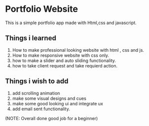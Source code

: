 <h1>Portfolio Website</h2>

This is a simple portfolio app made with Html,css and javascript.

<h2> Things i learned </h2>

1) How to make professional looking website with html , css and js.
2) How to make responsive website with css only.
3) how to make a slider and auto sliding functionality.
4) how to take client request and take requierd action.

<h2> Things i wish to add </h2>

1) add scrolling animation
2) make some visual designs and cues
3) make some good looking ui and integrate ux
4) add email sent functionality.


(NOTE: Overall done good job for a beginner)
